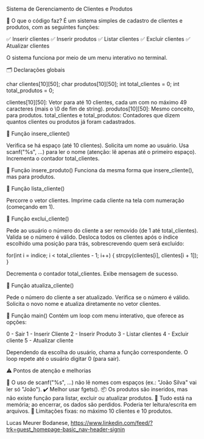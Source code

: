 Sistema de Gerenciamento de Clientes e Produtos

🔧 O que o código faz?
É um sistema simples de cadastro de clientes e produtos, com as seguintes funções:

✅ Inserir clientes
✅ Inserir produtos
✅ Listar clientes
✅ Excluir clientes
✅ Atualizar clientes

O sistema funciona por meio de um menu interativo no terminal.

🗂️ Declarações globais

char clientes[10][50];
char produtos[10][50];
int total_clientes = 0;
int total_produtos = 0;

clientes[10][50]: Vetor para até 10 clientes, cada um com no máximo 49 caracteres (mais o \0 de fim de string).
produtos[10][50]: Mesmo conceito, para produtos.
total_clientes e total_produtos: Contadores que dizem quantos clientes ou produtos já foram cadastrados.

🔸 Função insere_cliente()

Verifica se há espaço (até 10 clientes).
Solicita um nome ao usuário.
Usa scanf("%s", ...) para ler o nome (atenção: lê apenas até o primeiro espaço).
Incrementa o contador total_clientes.

🔸 Função insere_produto()
Funciona da mesma forma que insere_cliente(), mas para produtos.

🔸 Função lista_cliente()

Percorre o vetor clientes.
Imprime cada cliente na tela com numeração (começando em 1).

🔸 Função exclui_cliente()

Pede ao usuário o número do cliente a ser removido (de 1 até total_clientes).
Valida se o número é válido.
Desloca todos os clientes após o índice escolhido uma posição para trás, sobrescrevendo quem será excluído:

for(int i = indice; i < total_clientes - 1; i++) {
    strcpy(clientes[i], clientes[i + 1]);
}

Decrementa o contador total_clientes.
Exibe mensagem de sucesso.

🔸 Função atualiza_cliente()

Pede o número do cliente a ser atualizado.
Verifica se o número é válido.
Solicita o novo nome e atualiza diretamente no vetor clientes.

🔸 Função main()
Contém um loop com menu interativo, que oferece as opções:

0 - Sair
1 - Inserir Cliente
2 - Inserir Produto
3 - Listar clientes
4 - Excluir cliente
5 - Atualizar cliente

Dependendo da escolha do usuário, chama a função correspondente.
O loop repete até o usuário digitar 0 (para sair).


⚠️ Pontos de atenção e melhorias

📛 O uso de scanf("%s", ...) não lê nomes com espaços (ex.: "João Silva" vai ler só "João").
✔️ Melhor usar fgets().
📦 Os produtos são inseridos, mas não existe função para listar, excluir ou atualizar produtos.
💾 Tudo está na memória; ao encerrar, os dados são perdidos. Poderia ter leitura/escrita em arquivos.
📏 Limitações fixas: no máximo 10 clientes e 10 produtos.

Lucas Meurer Bodanese, https://www.linkedin.com/feed/?trk=guest_homepage-basic_nav-header-signin
